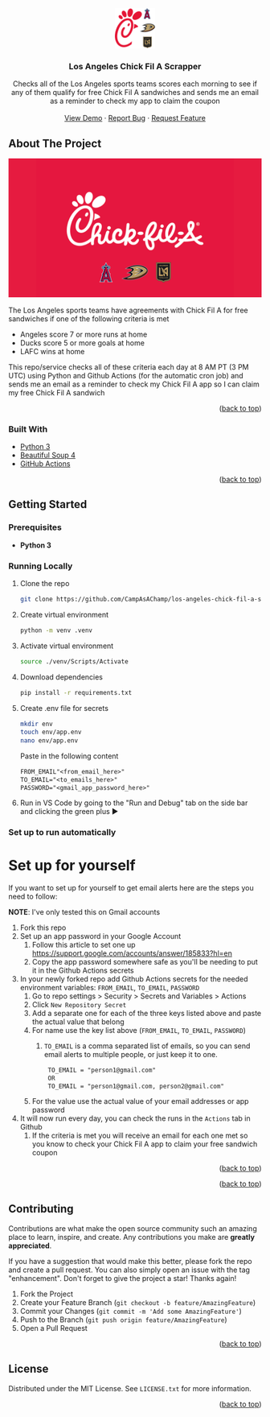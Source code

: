 <div id="top"></div>
<!--
*** Thanks for checking out the Best-README-Template. If you have a suggestion
*** that would make this better, please fork the repo and create a pull request
*** or simply open an issue with the tag "enhancement".
*** Don't forget to give the project a star!
*** Thanks again! Now go create something AMAZING! :D
-->



<!-- PROJECT LOGO -->
<br />
<div align="center">
  <a href="https://github.com/othneildrew/Best-README-Template">
    <img src="imgs/Chick Fil A Logo.svg" alt="Logo" width="80" height="80">
  </a>

  <h3 align="center">Los Angeles Chick Fil A Scrapper</h3>

  <p align="center">
    Checks all of the Los Angeles sports teams scores each morning to see if any of them qualify for free Chick Fil A sandwiches and sends me an email as a reminder to check my app to claim the coupon
    <br />
    <br />
    <a href="https://github.com/CampAsAChamp/los-angeles-chick-fil-a-scraper">View Demo</a>
    ·
    <a href="https://github.com/CampAsAChamp/los-angeles-chick-fil-a-scraper/issues">Report Bug</a>
    ·
    <a href="https://github.com/CampAsAChamp/los-angeles-chick-fil-a-scraper/issues">Request Feature</a>
  </p>
</div>





<!-- ABOUT THE PROJECT -->
## About The Project

[![Product Name Screen Shot][product-screenshot]]()

The Los Angeles sports teams have agreements with Chick Fil A for free sandwiches if one of the following criteria is met
- Angeles score 7 or more runs at home
- Ducks score 5 or more goals at home
- LAFC wins at home

This repo/service checks all of these criteria each day at 8 AM PT (3 PM UTC) using Python and Github Actions (for the automatic cron job) and sends me an email as a reminder to check my Chick Fil A app so I can claim my free Chick Fil A sandwich

<p align="right">(<a href="#top">back to top</a>)</p>



### Built With

* [Python 3](https://python.org)
* [Beautiful Soup 4](https://www.crummy.com/software/BeautifulSoup/)
* [GitHub Actions](https://github.com/features/actions)

<p align="right">(<a href="#top">back to top</a>)</p>



<!-- GETTING STARTED -->
## Getting Started

### Prerequisites

* **Python 3**

### Running Locally

1. Clone the repo
    ```sh
    git clone https://github.com/CampAsAChamp/los-angeles-chick-fil-a-scraper.git
    ```
2. Create virtual environment
    ```sh
    python -m venv .venv 
    ```
3. Activate virtual environment
    ```sh
    source ./venv/Scripts/Activate
    ```
4. Download dependencies
    ```sh
    pip install -r requirements.txt
    ```
5. Create .env file for secrets
    ```sh
    mkdir env
    touch env/app.env
    nano env/app.env
    ```

    Paste in the following content
    ```
    FROM_EMAIL"<from_email_here>"
    TO_EMAIL="<to_emails_here>"
    PASSWORD="<gmail_app_password_here>"
    ```
6. Run in VS Code by going to the "Run and Debug" tab on the side bar and clicking the green plus ▶️

### Set up to run automatically
# Set up for yourself
If you want to set up for yourself to get email alerts here are the steps you need to follow:

**NOTE**: I've only tested this on Gmail accounts

1. Fork this repo
2. Set up an app password in your Google Account
    1. Follow this article to set one up https://support.google.com/accounts/answer/185833?hl=en
    2. Copy the app password somewhere safe as you'll be needing to put it in the Github Actions secrets
3. In your newly forked repo add Github Actions secrets for the needed environment variables: `FROM_EMAIL`, `TO_EMAIL`, `PASSWORD`
    1. Go to repo settings > Security > Secrets and Variables > Actions
    2. Click `New Repository Secret`
    3. Add a separate one for each of the three keys listed above and paste the actual value that belong
    4. For name use the key list above (`FROM_EMAIL`, `TO_EMAIL`, `PASSWORD`)
        1. `TO_EMAIL` is a comma separated list of emails, so you can send email alerts to multiple people, or just keep it to one. 
           
                TO_EMAIL = "person1@gmail.com"
                OR
                TO_EMAIL = "person1@gmail.com, person2@gmail.com"
       
           
    5. For the value use the actual value of your email addresses or app password
4. It will now run every day, you can check the runs in the `Actions` tab in Github
    1. If the criteria is met you will receive an email for each one met so you know to check your Chick Fil A app to claim your free sandwich coupon


<p align="right">(<a href="#top">back to top</a>)</p>



<p align="right">(<a href="#top">back to top</a>)</p>



<!-- CONTRIBUTING -->
## Contributing

Contributions are what make the open source community such an amazing place to learn, inspire, and create. Any contributions you make are **greatly appreciated**.

If you have a suggestion that would make this better, please fork the repo and create a pull request. You can also simply open an issue with the tag "enhancement".
Don't forget to give the project a star! Thanks again!

1. Fork the Project
2. Create your Feature Branch (`git checkout -b feature/AmazingFeature`)
3. Commit your Changes (`git commit -m 'Add some AmazingFeature'`)
4. Push to the Branch (`git push origin feature/AmazingFeature`)
5. Open a Pull Request

<p align="right">(<a href="#top">back to top</a>)</p>



<!-- LICENSE -->
## License

Distributed under the MIT License. See `LICENSE.txt` for more information.

<p align="right">(<a href="#top">back to top</a>)</p>



<!-- MARKDOWN LINKS & IMAGES -->
<!-- https://www.markdownguide.org/basic-syntax/#reference-style-links -->
[product-screenshot]: imgs/Banner.png
